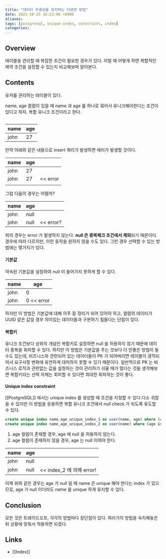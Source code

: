 ```yaml
---
title: "데이터 무결성을 유지하는 다양한 방법"
date: 2022-10-25 16:22:00 +0900
aliases: 
tags: [postgresql, unique-index, constraint, index]
categories: 
---
```


## Overview

테이블을 관리할 때 복잡한 조건이 필요한 경우가 있다. 이럴 때 어떻게 하면 복합적인 제약 조건을 설정할 수 있는지 비교해보며 알아본다.

## Contents

유저를 관리하는 테이블이 있다.

name, age 컬럼이 있을 때 name 과 age 를 하나로 묶어서 유니크해야한다는 조건이 있다고 하자. 복합 유니크 조건이라고 한다.

```sql

```

| name | age |
| ---- | --- |
| john | 27  |

만약 아래와 같은 내용으로 insert 쿼리가 발생하면 에러가 발생할 것이다.

| name | age |          |
| ---- | --- | -------- |
| john | 27  |          |
| john | 27  | << error |
|      |     |          |

그럼 다음의 경우는 어떨까?

| name | age  |           |
| ---- | ---- | --------- |
| john | null |           |
| john | null | << error? |

위의 경우는 error 가 발생하지 않는다. **null 은 중복체크 조건에서 제외**되기 때문이다. 경우에 따라 다르지만, 이런 동작을 원하지 않을 수도 있다. 그런 경우 선택할 수 있는 방법에는 몇가지가 있다.

#### 기본값

약속된 기본값을 설정하여 null 이 들어가지 못하게 할 수 있다.

| name | age        |
| ---- | ---------- |
| john | 0          |
| john | 0 << error |

하지만 이 방법은 기본값에 대해 아주 잘 정리가 되어 있어야 하고, 컬럼의 데이터가 UUID 같은 값일 경우 의미있는 데이터들과 구분하기 힘들다는 단점이 있다.

#### 복합키

유니크 조건보다 상위의 개념인 복합키로 설정하면 null 을 허용하지 않기 때문에 데이터 중복을 회피할 수 있다. 하지만 이 방법은 기본값을 주는 것보다 더 안좋은 방법이 될 수도 있는데, 비즈니스와 관련되어 있는 데이터들이 PK 가 되어버리면 테이블이 경직되어서 요구사항 변화에 유연하게 대처하지 못할 수 있기 때문이다. 일반적으로 PK 는 비즈니스 로직과 관련없는 값을 설정하는 것이 관리하기 쉬울 때가 많다는 것을 생각해보면 복합키라는 선택 자체는 회피할 수 있다면 최대한 회피하는 것이 좋다.

#### Unique index constraint

[[PostgreSQL]] 에서는 unique index 를 생성할 때 조건을 지정할 수 있다.다소 귀찮을 수 있지만 이 방법을 응용하면 복합 유니크 조건에서 null check 가 되도록 유도할 수 있다.

```sql
create unique index name_age_unique_index_1 on user(name, age) where (age is not null);
create unique index name_age_unique_index_2 on user(name) where (age is null);
```

1. age 컬럼이 존재할 경우, age 에 null 을 허용하지 않는다.
2. age 컬럼이 존재하지 않을 경우, age 는 null 이여야 한다.

| name | age  |                           |
| ---- | ---- | ------------------------- |
| john | null |                           |
| john | null | << index_2 에 의해 error! |

이제 위와 같은 경우는 age 가 null 일 때 name 은 unique 해야 한다는 index 가 있으므로, age 가 null 이더라도 name 을 unique 하게 유지할 수 있다.
 
## Conclusion

모든 것은 트레이드오프, 각각의 방법마다 장단점이 있다. 여러가지 방법을 숙지해놓은 뒤 상황에 맞춰서 적용하면 되겠다.

## Links

- [[Index]]
